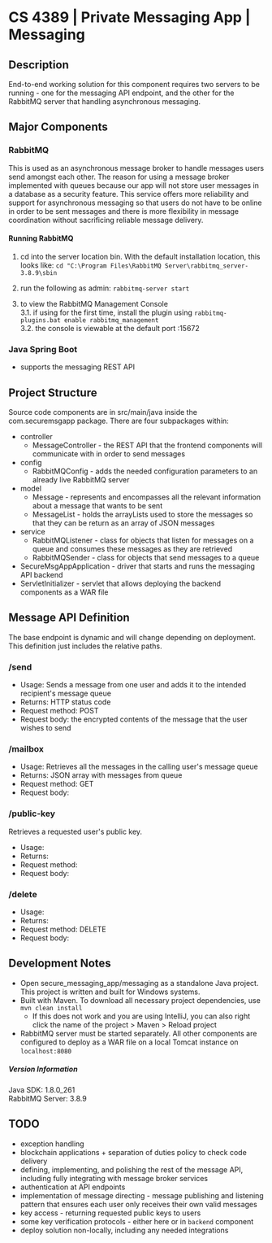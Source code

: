 # CS 4389 | Private Messaging App | Messaging

## Description
End-to-end working solution for this component requires two servers to be running - one for the messaging API endpoint, and the other for the RabbitMQ server that handling asynchronous messaging.

## Major Components

### RabbitMQ
This is used as an asynchronous message broker to handle messages users send amongst each other. The reason for using a message broker implemented with queues because our app will not store user messages in a database as a security feature. This service offers more reliability and support for asynchronous messaging so that users do not have to be online in order to be sent messages and there is more flexibility in message coordination without sacrificing reliable message delivery.

#### Running RabbitMQ
1. cd into the server location bin. With the default installation location, this looks like: `cd "C:\Program Files\RabbitMQ Server\rabbitmq_server-3.8.9\sbin`  

2. run the following as admin: `rabbitmq-server start`  

3. to view the RabbitMQ Management Console  
    3.1. if using for the first time, install the plugin using `rabbitmq-plugins.bat enable rabbitmq_management`  
    3.2. the console is viewable at the default port :15672
    
### Java Spring Boot
* supports the messaging REST API


## Project Structure 
Source code components are in src/main/java inside the com.securemsgapp package. There are four subpackages within:
* controller
    * MessageController - the REST API that the frontend components will communicate with in order to send messages
* config
    * RabbitMQConfig - adds the needed configuration parameters to an already live RabbitMQ server
* model
    * Message - represents and encompasses all the relevant information about a message that wants to be sent
	* MessageList - holds the arrayLists used  to store the messages so that they can be return as an array of JSON messages
* service
    * RabbitMQListener - class for objects that listen for messages on a queue and consumes these messages as they are retrieved
    * RabbitMQSender - class for objects that send messages to a queue
* SecureMsgAppApplication - driver that starts and runs the messaging API backend
* ServletInitializer - servlet that allows deploying the backend components as a WAR file
    
## Message API Definition
The base endpoint is dynamic and will change depending on deployment. This definition just includes the relative paths.  

### /send
* Usage: Sends a message from one user and adds it to the intended recipient's message queue
* Returns: HTTP status code
* Request method: POST
* Request body: the encrypted contents of the message that the user wishes to send  

### /mailbox
* Usage: Retrieves all the messages in the calling user's message queue
* Returns: JSON array with messages from queue
* Request method: GET
* Request body: <empty>  

### /public-key
Retrieves a requested user's public key.
* Usage:
* Returns:
* Request method:
* Request body:  

### /delete
* Usage:
* Returns:
* Request method: DELETE
* Request body:  
    
## Development Notes
* Open secure_messaging_app/messaging as a standalone Java project. This project is written and built for Windows systems.
* Built with Maven. To download all necessary project dependencies, use `mvn clean install`
    * If this does not work and you are using IntelliJ, you can also right click the name of the project > Maven > Reload project
* RabbitMQ server must be started separately. All other components are configured to deploy as a WAR file on a local Tomcat instance on `localhost:8080`

##### Version Information
Java SDK:           1.8.0_261  
RabbitMQ Server:    3.8.9

## TODO
* exception handling
* blockchain applications + separation of duties policy to check code delivery
* defining, implementing, and polishing the rest of the message API, including fully integrating with message broker services
* authentication at API endpoints
* implementation of message directing - message publishing and listening pattern that ensures each user only receives their own valid messages
* key access - returning requested public keys to users
* some key verification protocols - either here or in `backend` component
* deploy solution non-locally, including any needed integrations